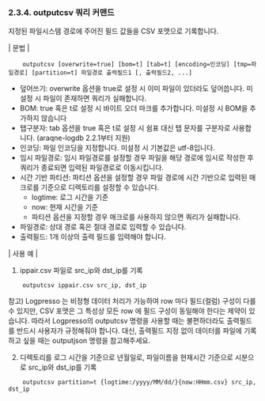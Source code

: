 ### 2.3.4. outputcsv 쿼리 커맨드

지정된 파일시스템 경로에 주어진 필드 값들을 CSV 포맷으로 기록합니다.

\| 문법 \|

~~~~
	outputcsv [overwrite=true] [bom=t] [tab=t] [encoding=인코딩] [tmp=파일경로] [partition=t] 파일경로 출력필드1 [, 출력필드2, ...]
~~~~

 * 덮어쓰기: overwrite 옵션을 true로 설정 시 이미 파일이 있더라도 덮어씁니다. 미설정 시 파일이 존재하면 쿼리가 실패합니다.
 * BOM: true 혹은 t로 설정 시 바이트 오더 마크를 추가합니다. 미설정 시 BOM을 추가하지 않습니다
 * 탭구분자: tab 옵션을 true 혹은 t로 설정 시 쉼표 대신 탭 문자를 구분자로 사용합니다. (araqne-logdb 2.2.1부터 지원)
 * 인코딩: 파일 인코딩을 지정합니다. 미설정 시 기본값은 utf-8입니다.
 * 임시 파일경로: 임시 파일경로를 설정할 경우 파일을 해당 경로에 임시로 작성한 후 쿼리가 종료되면 입력된 파일경로로 이동시킵니다.
 * 시간 기반 파티션: 파티션 옵션을 설정할 경우 파일 경로에 시간 기반으로 입력된 매크로를 기준으로 디렉토리를 설정할 수 있습니다.
   - logtime: 로그 시간을 기준
   - now: 현재 시간을 기준
   - 파티션 옵션을 지정할 경우 매크로를 사용하지 않으면 쿼리가 실패합니다.
 * 파일경로: 상대 경로 혹은 절대 경로로 입력할 수 있습니다.
 * 출력필드: 1개 이상의 출력 필드를 입력해야 합니다.

\| 사용 예 \|

1) ippair.csv 파일로 src_ip와 dst_ip를 기록

~~~
	outputcsv ippair.csv src_ip, dst_ip
~~~

참고) Logpresso 는 비정형 데이터 처리가 가능하여 row 마다 필드(컬럼) 구성이 다를 수 있지만, CSV 포맷은 그 특성상 모든 row 에 필드 구성이 동일해야 한다는 제약이 있습니다. 따라서 Logpresso의 outputcsv 명령을 사용할 때는 불편하더라도 출력필드를 반드시 사용자가 규정해줘야 합니다. 대신, 출력필드 지정 없이 데이터를 파일에 기록하고 싶을 때는 outputjson 명령을 참고해주세요.

2) 디렉토리를 로그 시간을 기준으로 년월일로, 파일이름을 현재시간 기준으로 시분으로 src_ip와 dst_ip를 기록

~~~
	outputcsv partition=t {logtime:/yyyy/MM/dd/}{now:HHmm.csv} src_ip, dst_ip
~~~

